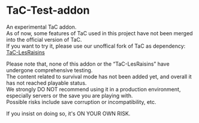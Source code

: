 # TaC-Test-addon
An experimental TaC addon.  
As of now, some features of TaC used in this project have not been merged into the official version of TaC.  
If you want to try it, please use our unoffical fork of TaC as dependency: 
[TaC-LesRaisins](https://github.com/LesRaisins-Studios/TimelessandClassics_Reforged)

Please note that, none of this addon or the “TaC-LesRaisins” have undergone comprehensive testing.  
The content related to survival mode has not been added yet, and overall it has not reached playable status.  
We strongly DO NOT recommend using it in a production environment, especially servers or the save you are playing with.  
Possible risks include save corruption or incompatibility, etc.

If you insist on doing so, it's ON YOUR OWN RISK.
